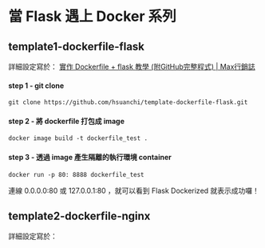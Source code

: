 # 當 Flask 遇上 Docker 系列

## template1-dockerfile-flask

詳細設定寫於：
[實作 Dockerfile + flask 教學 (附GitHub完整程式) | Max行銷誌](https://www.maxlist.xyz/2020/01/11/docker-flask/)


#### step 1 - git clone
``` 
git clone https://github.com/hsuanchi/template-dockerfile-flask.git
```

#### step 2 -  將 dockerfile 打包成 image

``` 
docker image build -t dockerfile_test .
```

#### step 3 - 透過 image 產生隔離的執行環境 container

``` 
docker run -p 80: 8888 dockerfile_test
```

連線 0.0.0.0:80 或 127.0.0.1:80 ，就可以看到 Flask Dockerized 就表示成功囉！

## template2-dockerfile-nginx

詳細設定寫於：